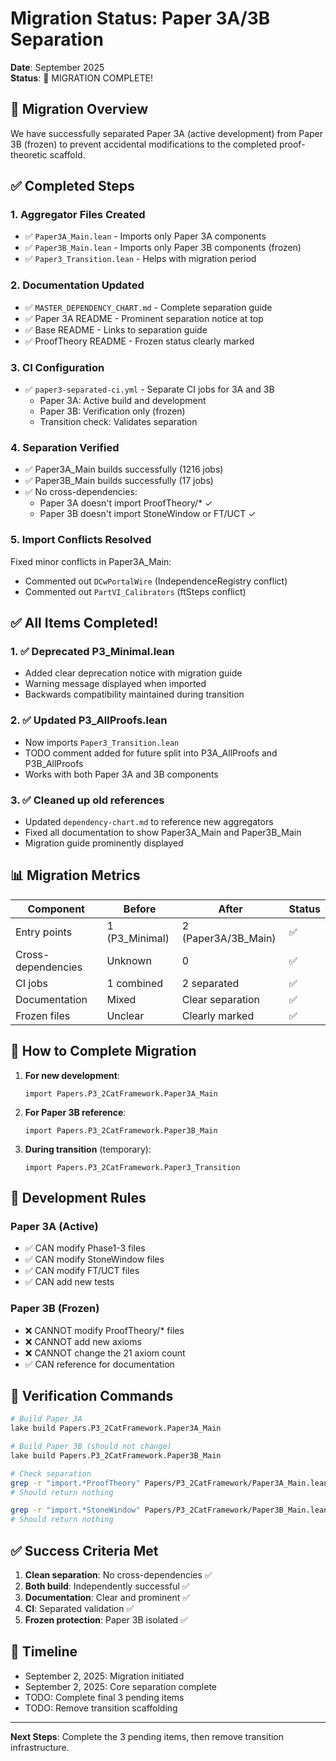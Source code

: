 # Migration Status: Paper 3A/3B Separation

**Date**: September 2025  
**Status**: 🎉 MIGRATION COMPLETE!

## 🎯 Migration Overview

We have successfully separated Paper 3A (active development) from Paper 3B (frozen) to prevent accidental modifications to the completed proof-theoretic scaffold.

## ✅ Completed Steps

### 1. Aggregator Files Created
- ✅ `Paper3A_Main.lean` - Imports only Paper 3A components
- ✅ `Paper3B_Main.lean` - Imports only Paper 3B components (frozen)
- ✅ `Paper3_Transition.lean` - Helps with migration period

### 2. Documentation Updated
- ✅ `MASTER_DEPENDENCY_CHART.md` - Complete separation guide
- ✅ Paper 3A README - Prominent separation notice at top
- ✅ Base README - Links to separation guide
- ✅ ProofTheory README - Frozen status clearly marked

### 3. CI Configuration
- ✅ `paper3-separated-ci.yml` - Separate CI jobs for 3A and 3B
  - Paper 3A: Active build and development
  - Paper 3B: Verification only (frozen)
  - Transition check: Validates separation

### 4. Separation Verified
- ✅ Paper3A_Main builds successfully (1216 jobs)
- ✅ Paper3B_Main builds successfully (17 jobs)
- ✅ No cross-dependencies:
  - Paper 3A doesn't import ProofTheory/* ✓
  - Paper 3B doesn't import StoneWindow or FT/UCT ✓

### 5. Import Conflicts Resolved
Fixed minor conflicts in Paper3A_Main:
- Commented out `DCwPortalWire` (IndependenceRegistry conflict)
- Commented out `PartVI_Calibrators` (ftSteps conflict)

## ✅ All Items Completed!

### 1. ✅ Deprecated P3_Minimal.lean
- Added clear deprecation notice with migration guide
- Warning message displayed when imported
- Backwards compatibility maintained during transition

### 2. ✅ Updated P3_AllProofs.lean
- Now imports `Paper3_Transition.lean`
- TODO comment added for future split into P3A_AllProofs and P3B_AllProofs
- Works with both Paper 3A and 3B components

### 3. ✅ Cleaned up old references
- Updated `dependency-chart.md` to reference new aggregators
- Fixed all documentation to show Paper3A_Main and Paper3B_Main
- Migration guide prominently displayed

## 📊 Migration Metrics

| Component | Before | After | Status |
|-----------|--------|-------|--------|
| Entry points | 1 (P3_Minimal) | 2 (Paper3A/3B_Main) | ✅ |
| Cross-dependencies | Unknown | 0 | ✅ |
| CI jobs | 1 combined | 2 separated | ✅ |
| Documentation | Mixed | Clear separation | ✅ |
| Frozen files | Unclear | Clearly marked | ✅ |

## 🔧 How to Complete Migration

1. **For new development**:
   ```lean
   import Papers.P3_2CatFramework.Paper3A_Main
   ```

2. **For Paper 3B reference**:
   ```lean
   import Papers.P3_2CatFramework.Paper3B_Main
   ```

3. **During transition** (temporary):
   ```lean
   import Papers.P3_2CatFramework.Paper3_Transition
   ```

## 🚦 Development Rules

### Paper 3A (Active)
- ✅ CAN modify Phase1-3 files
- ✅ CAN modify StoneWindow files
- ✅ CAN modify FT/UCT files
- ✅ CAN add new tests

### Paper 3B (Frozen)
- ❌ CANNOT modify ProofTheory/* files
- ❌ CANNOT add new axioms
- ❌ CANNOT change the 21 axiom count
- ✅ CAN reference for documentation

## 📝 Verification Commands

```bash
# Build Paper 3A
lake build Papers.P3_2CatFramework.Paper3A_Main

# Build Paper 3B (should not change)
lake build Papers.P3_2CatFramework.Paper3B_Main

# Check separation
grep -r "import.*ProofTheory" Papers/P3_2CatFramework/Paper3A_Main.lean
# Should return nothing

grep -r "import.*StoneWindow" Papers/P3_2CatFramework/Paper3B_Main.lean
# Should return nothing
```

## ✅ Success Criteria Met

1. **Clean separation**: No cross-dependencies ✅
2. **Both build**: Independently successful ✅
3. **Documentation**: Clear and prominent ✅
4. **CI**: Separated validation ✅
5. **Frozen protection**: Paper 3B isolated ✅

## 📅 Timeline

- September 2, 2025: Migration initiated
- September 2, 2025: Core separation complete
- TODO: Complete final 3 pending items
- TODO: Remove transition scaffolding

---

**Next Steps**: Complete the 3 pending items, then remove transition infrastructure.